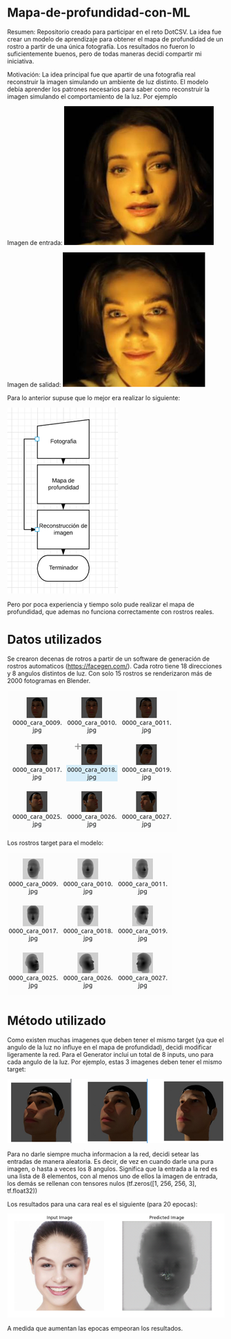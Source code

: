 # Mapa-de-profundidad-con-ML
Resumen: Repositorio creado para participar en el reto DotCSV. La idea fue crear un modelo de aprendizaje para obtener el mapa de profundidad de un rostro a partir de una única fotografía. Los resultados no fueron lo suficientemente buenos, pero de todas maneras decidí compartir mi iniciativa.

Motivación: La idea principal fue que apartir de una fotografia real reconstruir la imagen simulando un ambiente de luz distinto. El modelo debía aprender los patrones necesarios para saber como reconstruir la imagen simulando el comportamiento de la luz. Por ejemplo

Imagen de entrada:
![Rotro 1](https://raw.githubusercontent.com/Metecko/Mapa-de-profundidad-con-ML/master/imgreadme/rostro1.png)

Imagen de salidad:
![Rotro 2](https://raw.githubusercontent.com/Metecko/Mapa-de-profundidad-con-ML/master/imgreadme/rostro2.png)

Para lo anterior supuse que lo mejor era realizar lo siguiente:

![Proceso](https://raw.githubusercontent.com/Metecko/Mapa-de-profundidad-con-ML/master/imgreadme/proceso.png)

Pero por poca experiencia y tiempo solo pude realizar el mapa de profundidad, que ademas no funciona correctamente con rostros reales.

# Datos utilizados

Se crearon decenas de rotros a partir de un software de generación de rostros automaticos (https://facegen.com/). Cada rotro tiene 18 direcciones y 8 angulos distintos de luz. Con solo 15 rostros se renderizaron más de 2000 fotogramas en Blender.

![Rostros](https://raw.githubusercontent.com/Metecko/Mapa-de-profundidad-con-ML/master/imgreadme/rostros.png)

Los rostros target para el modelo:

![RostrosTar](https://raw.githubusercontent.com/Metecko/Mapa-de-profundidad-con-ML/master/imgreadme/rostrostar.png)

# Método utilizado
Como existen muchas imagenes que deben tener el mismo target (ya que el angulo de la luz no influye en el mapa de profundidad), decidi modificar ligeramente la red. Para el Generator incluí un total de 8 inputs, uno para cada angulo de la luz. Por ejemplo, estas 3 imagenes deben tener el mismo target:

![Angulos](https://raw.githubusercontent.com/Metecko/Mapa-de-profundidad-con-ML/master/imgreadme/distintosangulos.png)

Para no darle siempre mucha informacion a la red, decidi setear las entradas de manera aleatoria. Es decir, de vez en cuando darle una pura imagen, o hasta a veces los 8 angulos. Significa que la entrada a la red es una lista de 8 elementos, con al menos uno de ellos la imagen de entrada, los demás se rellenan con tensores nulos (tf.zeros([1, 256, 256, 3], tf.float32))

Los resultados para una cara real es el siguiente (para 20 epocas):

![MImetodo](https://raw.githubusercontent.com/Metecko/Mapa-de-profundidad-con-ML/master/imgreadme/mimetodo.png)

A medida que aumentan las epocas empeoran los resultados.
